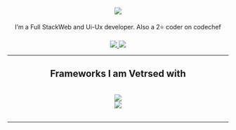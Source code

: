 <h1 align="center">
    <img src="https://readme-typing-svg.herokuapp.com/?font=Righteous&size=35&center=true&vCenter=true&width=500&height=70&duration=4000&lines=Hello+There!+👋;+This+is+Kapil+Kashyap!;" />
</h1>

<div align="center">
  I’m a Full StackWeb and Ui-Ux developer.
  Also a 2⭐ coder on codechef

 </div>
 <br />
<div align="center"> 
  <a href="mailto:kapilkashyap3105@gmail.com ?body=Hello">
    <img src="https://img.shields.io/badge/Gmail-333333?style=for-the-badge&logo=gmail&logoColor=red" />
  </a>
  <a href="https://www.linkedin.com/in/kapil-kashyap-523b79225/" target="_blank">
    <img src="https://img.shields.io/badge/LinkedIn-0077B5?style=for-the-badge&logo=linkedin&logoColor=white" target="_blank" />
  </a>
</div>

 <hr/>
 
<h2 align="center"> Frameworks I am Vetrsed with </h2>
<br/>
<div align="center">
    <img src="https://skillicons.dev/icons?i=nodejs,github,python,javascript,express,canva,etherjs,web3" /><br>
    <img src="https://skillicons.dev/icons?i=react,bootstrap,mysql,html,css,vscode,figma,git" />
</div>

<br/>
<hr/>

